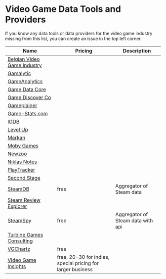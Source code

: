 # Video Game Data Tools and Providers

If you know any data tools or data providers for the video game industry missing from this list, you can create an issue in the top left corner.

|Name|Pricing|Description|
|---|---|---|
|[Belgian Video Game Industry](https://gameindustry.be/)|||
|[Gamalytic](https://gamalytic.com/)|||
|[GameAnalytics](https://www.gameanalytics.com/)|||
|[Game Data Core](https://gamedatacore.ai/)|||
|[Game Discover Co](https://gamediscover.co/)|||
|[Gameplainer](https://gameplainer.com/)|||
|[Game-Stats.com](https://games-stats.com/)|||
|[IGDB](https://www.igdb.com/)|||
|[Level Up](https://www.levelup-analytics.com/)|||
|[Markan](https://markan.games)|||
|[Moby Games](https://www.mobygames.com/)|||
|[Newzoo](https://newzoo.com/)|||
|[Niklas Notes](https://niklasnotes.com/dashboard)|||
|[PlayTracker](https://playtracker.net/)|||
|[Second Stage](https://secondstage.io/)|||
|[SteamDB](https://steamdb.info/)|free|Aggregator of Steam data|
|[Steam Review Explorer](https://project.joshhills.dev/steam-review-explorer/)|||
|[SteamSpy](https://steamspy.com/)|free|Aggregator of Steam data with api|
|[Turbine Games Consulting](https://turbine.games/)|||
|[VGChartz](https://www.vgchartz.com/)|free||
|[Video Game Insights](https://app.sensortower.com/vgi/)|free, 20$-30$ for indies, special pricing for larger business||

